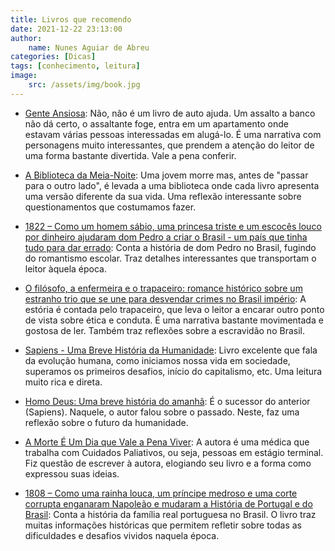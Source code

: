 ```yaml
---
title: Livros que recomendo
date: 2021-12-22 23:13:00
author: 
    name: Nunes Aguiar de Abreu
categories: [Dicas]
tags: [conhecimento, leitura]
image: 
    src: /assets/img/book.jpg
---
```


- [Gente Ansiosa](https://www.amazon.com.br/gp/product/B09B9KZN9P/ref=ppx_yo_dt_b_d_asin_title_o00?ie=UTF8&psc=1): Não, não é um livro de auto ajuda. Um assalto a banco não dá certo, o assaltante foge, entra em um apartamento onde estavam várias pessoas interessadas em alugá-lo. É uma narrativa com personagens muito interessantes, que prendem a atenção do leitor de uma forma bastante divertida. Vale a pena conferir.
  
- [A Biblioteca da Meia-Noite](https://www.amazon.com.br/gp/product/B09BKDLD4F/ref=ppx_yo_dt_b_d_asin_title_o02?ie=UTF8&psc=1): Uma jovem morre mas, antes de "passar para o outro lado", é levada a uma biblioteca onde cada livro apresenta uma versão diferente da sua vida. Uma reflexão interessante sobre questionamentos que costumamos fazer.
  
- [1822 – Como um homem sábio, uma princesa triste e um escocês louco por dinheiro ajudaram dom Pedro a criar o Brasil - um país que tinha tudo para dar errado](https://www.amazon.com.br/gp/product/B014I5JKDU/ref=ppx_yo_dt_b_d_asin_title_o04?ie=UTF8&psc=1): Conta a história de dom Pedro no Brasil, fugindo do romantismo escolar. Traz detalhes interessantes que transportam o leitor àquela época.
  
- [O filósofo, a enfermeira e o trapaceiro: romance histórico sobre um estranho trio que se une para desvendar crimes no Brasil império](https://www.amazon.com.br/gp/product/B088KTRZ17/ref=ppx_yo_dt_b_d_asin_title_o06?ie=UTF8&psc=1): A estória é contada pelo trapaceiro, que leva o leitor a encarar outro ponto de vista sobre ética e conduta. É uma narrativa bastante movimentada e gostosa de ler. Também traz reflexões sobre a escravidão no Brasil.

- [Sapiens - Uma Breve História da Humanidade](https://www.amazon.com.br/Sapiens-Uma-Breve-Hist%C3%B3ria-Humanidade/dp/8525432180/ref=sr_1_2?crid=2S3XQAMUM8G08&keywords=sapiens+uma+breve+historia+da+humanidade&qid=1640226023&sprefix=sapiens+%2Caps%2C263&sr=8-2&ufe=app_do%3Aamzn1.fos.6d798eae-cadf-45de-946a-f477d47705b9): Livro excelente que fala da evolução humana, como iniciamos nossa vida em sociedade, superamos os primeiros desafios, início do capitalismo, etc. Uma leitura muito rica e direta.

- [Homo Deus: Uma breve história do amanhã](https://www.amazon.com.br/gp/product/B01LXCJTO4/ref=ppx_yo_dt_b_d_asin_title_o05?ie=UTF8&psc=1): É o sucessor do anterior (Sapiens). Naquele, o autor falou sobre o passado. Neste, faz uma reflexão sobre o futuro da humanidade.
  
- [A Morte É Um Dia que Vale a Pena Viver](https://www.amazon.com.br/gp/product/8544104401/ref=ppx_yo_dt_b_asin_title_o02_s00?ie=UTF8&psc=1): A autora é uma médica que trabalha com Cuidados Paliativos, ou seja, pessoas em estágio terminal. Fiz questão de escrever à autora, elogiando seu livro e a forma como expressou suas ideias. 
  
- [1808 – Como uma rainha louca, um príncipe medroso e uma corte corrupta enganaram Napoleão e mudaram a História de Portugal e do Brasil](https://www.amazon.com.br/gp/product/B00MW7ACMA/ref=ppx_yo_dt_b_d_asin_title_o00?ie=UTF8&psc=1): Conta a história da família real portuguesa no Brasil. O livro traz muitas informações históricas que permitem refletir sobre todas as dificuldades e desafios vividos naquela época.